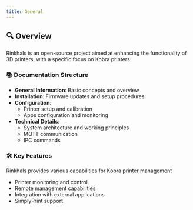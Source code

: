 ```yaml
---
title: General
---
```


## 🔍 Overview
Rinkhals is an open-source project aimed at enhancing the functionality of 3D printers, with a specific focus on Kobra printers.

### 📚 Documentation Structure

- **General Information**: Basic concepts and overview
- **Installation**: Firmware updates and setup procedures
- **Configuration**:
    - Printer setup and calibration
    - Apps configuration and monitoring
- **Technical Details**:
    - System architecture and working principles
    - MQTT communication
    - IPC commands

### 🛠️ Key Features
Rinkhals provides various capabilities for Kobra printer management

- Printer monitoring and control
- Remote management capabilities
- Integration with external applications
- SimplyPrint support